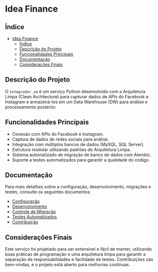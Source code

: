 # Idea Finance

## Índice

- [Idea Finance](#idea-finance)
  - [Índice](#índice)
  - [Descrição do Projeto](#descrição-do-projeto)
  - [Funcionalidades Principais](#funcionalidades-principais)
  - [Documentação](#documentação)
  - [Considerações Finais](#considerações-finais)

## Descrição do Projeto

O `integrador_sm` é um serviço Python desenvolvido com a Arquitetura Limpa (Clean Architecture) para capturar dados de APIs do Facebook e Instagram e armazená-los em um Data Warehouse (DW) para análise e processamento posterior.

## Funcionalidades Principais

- Conexão com APIs do Facebook e Instagram.
- Captura de dados de redes sociais para análise.
- Integração com múltiplos bancos de dados (MySQL, SQL Server).
- Estrutura modular utilizando padrões de Arquitetura Limpa.
- Sistema automatizado de migração de banco de dados com Alembic.
- Suporte a testes automatizados para garantir a qualidade do código.

## Documentação

Para mais detalhes sobre a configuração, desenvolvimento, migrações e testes, consulte os seguintes documentos:

- [Configuração](configuration.md)
- [Desenvolvimento](development.md)
- [Controle de Migração](migrations.md)
- [Testes Automatizados](testing.md)
- [Contribuição](contributing.md)

## Considerações Finais

Este serviço foi projetado para ser extensível e fácil de manter, utilizando boas práticas de programação e uma arquitetura limpa para garantir a separação de responsabilidades e facilidade de testes. Contribuições são bem-vindas, e o projeto está aberto para melhorias contínuas.
